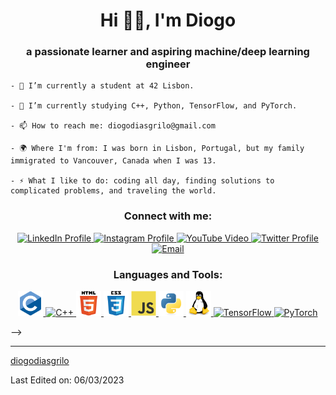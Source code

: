 <h1 align="center">Hi 👋🏽, I'm Diogo <!-- <img height="100" src="https://emoji.gg/assets/emoji/7841_EeveeVibe.gif"> --> </h1>
<h3 align="center">a passionate learner and aspiring machine/deep learning engineer</h3>

<!-- <div align="center">
    <a href="https://github.com/JaeSeoKim/badge42">
        <img src="https://badge42.vercel.app/api/v2/clje6kj09004408moe7dytvgi/stats?cursusId=21&coalitionId=112" alt="diogpere's 42 stats" />
    </a>
</div> -->

<div align="left">
    
    - 🔭 I’m currently a student at 42 Lisbon.
    
    - 🌱 I’m currently studying C++, Python, TensorFlow, and PyTorch.
    
    - 📫 How to reach me: diogodiasgrilo@gmail.com

    - 🌍 Where I'm from: I was born in Lisbon, Portugal, but my family immigrated to Vancouver, Canada when I was 13.
    
    - ⚡ What I like to do: coding all day, finding solutions to complicated problems, and traveling the world.
    
</div>
<!-- <h3 align="center">My 42 school projects:</h3>
<table style="width:100%">
  <tr>
    <td>
      <h4 align="left">Libft</h4>
      <a href="https://github.com/diogodiasgrilo/Libft_42">
        <img src="https://badge42.vercel.app/api/v2/clje6kj09004408moe7dytvgi/project/3062416" alt="diogpere's 42 Libft Score" />
      </a>
    </td>
    <td>
      <h4 align="left">Ft_printf</h4>
      <a href="https://github.com/diogodiasgrilo/Ft_Printf_42">
        <img src="https://badge42.vercel.app/api/v2/clje6kj09004408moe7dytvgi/project/3064714" alt="diogpere's 42 ft_printf Score" />
      </a>
    </td>
    <td>
      <h4 align="left">Get_next_line</h4>
        <a href="https://github.com/diogodiasgrilo/Gnl_42"><img src="https://badge42.vercel.app/api/v2/clje6kj09004408moe7dytvgi/project/3065656"                 alt="diogpere's 42 get_next_line Score" /></a>
    </td>
    <td>
      <h4 align="left">Born2beroot</h4>
        <a href="https://github.com/diogodiasgrilo"><img src="https://badge42.vercel.app/api/v2/clje6kj09004408moe7dytvgi/project/3070473"         
        alt="diogpere's 42 Born2beroot Score" /></a>
    </td>
    <td>
      <h4 align="left">Exam Rank 02</h4>
        <a href="https://github.com/diogodiasgrilo"><img src="https://badge42.vercel.app/api/v2/clje6kj09004408moe7dytvgi/project/3071105"     
        alt="diogpere's 42 Exam Rank 02 Score" /></a>
    </td>
    <td>
      <h4 align="left">Push_swap</h4>
        <a href="https://github.com/diogodiasgrilo/Push_Swap_42"><img                                                                         
       src="https://badge42.vercel.app/api/v2/clje6kj09004408moe7dytvgi/project/3074867" alt="diogpere's 42 push_swap Score" /></a>
    </td>
  </tr>
</table>
<table style="width:100%">
    <tr>
        <td>
            <h4 align="left">Pipex</h4>
            <a href="https://github.com/diogodiasgrilo/Pipex_42"><img 
            src="https://badge42.vercel.app/api/v2/clje6kj09004408moe7dytvgi/project/3082715" alt="diogpere's 42 pipex Score" /></a>
        </td>
        <td>
            <h4 align="left">So_long</h4>
            <a href="https://github.com/diogodiasgrilo/So_long_42"><img 
            src="https://badge42.vercel.app/api/v2/clje6kj09004408moe7dytvgi/project/3085312" alt="diogpere's 42 so_long Score" /></a>
        </td>
        <td>
            <h4 align="left">Philosophers</h4>
            <a href="https://github.com/diogodiasgrilo/Philosophers_42"><img 
            src="https://badge42.vercel.app/api/v2/clje6kj09004408moe7dytvgi/project/3092068" alt="diogpere's 42 Philosophers Score" /></a>
        </td>
        <td>
            <h4 align="left">Exam Rank 03</h4>
            <a href="https://github.com/diogodiasgrilo"><img src="https://badge42.vercel.app/api/v2/clje6kj09004408moe7dytvgi/project/3094452"     
            alt="diogpere's 42 Exam Rank 03 Score" /></a>
        </td>
        <td>
            <h4 align="left">Minishell</h4>
            <a href="https://github.com/MM1212/minishell"><img src="https://badge42.vercel.app/api/v2/clje6kj09004408moe7dytvgi/project/3106281"                 alt="diogpere's 42 minishell Score" /></a>
        </td>
        <td>
            <h4 align="left">NetPractice</h4>
            <a href="https://github.com/diogodiasgrilo/NetPratice_42"><img                 
            src="https://badge42.vercel.app/api/v2/clje6kj09004408moe7dytvgi/project/3112176" alt="diogpere's 42 NetPractice Score" /></a>
            </td>
    </tr>
</table>
<table style="width:100%">
    <tr>
        <td>
            <h4 align="left">Exam Rank 04</h4>
            <a href="https://github.com/diogodiasgrilo"><img src="https://badge42.vercel.app/api/v2/clje6kj09004408moe7dytvgi/project/3112221" 
            alt="diogpere's 42 Exam Rank 04 Score"/></a>
        </td>
        <td>
            <h4 align="left">Cub3d</h4>
            <a href="https://github.com/diogodiasgrilo/Cub3d_42"><img             
            src="https://badge42.vercel.app/api/v2/clje6kj09004408moe7dytvgi/project/3131153" alt="diogpere's 42 cub3d Score" /></a>
        </td>
        <td>
            <h4 align="left">CPP00</h4>
            <a href="https://github.com/diogodiasgrilo/CPP00_to_CPP09_42"><img         
            src="https://badge42.vercel.app/api/v2/clje6kj09004408moe7dytvgi/project/3134393" alt="diogpere's 42 CPP Module 00 Score" /></a>
        </td>
        <td>
            <h4 align="left">CPP01</h4>
            <a href="https://github.com/diogodiasgrilo/CPP00_to_CPP09_42"><img 
            src="https://badge42.vercel.app/api/v2/clje6kj09004408moe7dytvgi/project/3135034" alt="diogpere's 42 CPP Module 01 Score" /></a>
        </td>
        <td>
            <h4 align="left">CPP02</h4>
            <a href="https://github.com/diogodiasgrilo/CPP00_to_CPP09_42"><img 
            src="https://badge42.vercel.app/api/v2/clje6kj09004408moe7dytvgi/project/3138178" alt="diogpere's 42 CPP Module 02 Score" /></a>
        </td>
        <td>
            <h4 align="left">CPP03</h4>
            <a href="https://github.com/diogodiasgrilo/CPP00_to_CPP09_42"><img 
            src="https://badge42.vercel.app/api/v2/clje6kj09004408moe7dytvgi/project/3138579" alt="diogpere's 42 CPP Module 03 Score" /></a>
        </td>
    </tr>
</table>
<table style="width:100%">
    <tr>
        <td>
            <h4 align="left">CPP04</h4>
            <a href="https://github.com/diogodiasgrilo/CPP00_to_CPP09_42"><img     
            src="https://badge42.vercel.app/api/v2/clje6kj09004408moe7dytvgi/project/3141368" alt="diogpere's 42 CPP Module 04 Score" /></a>
        </td>
        <td>
            <h4 align="left">CPP05</h4>
            <a href="https://github.com/diogodiasgrilo/CPP00_to_CPP09_42"><img     
            src="https://badge42.vercel.app/api/v2/clje6kj09004408moe7dytvgi/project/3144083" alt="diogpere's 42 CPP Module 05 Score" /></a>
        </td>
        <td>
            <h4 align="left">CPP06</h4>
            <a href="https://github.com/diogodiasgrilo/CPP00_to_CPP09_42"><img 
            src="https://badge42.vercel.app/api/v2/clje6kj09004408moe7dytvgi/project/3146009" alt="diogpere's 42 CPP Module 06 Score" /></a>
        </td>
        <td>
            <h4 align="left">CPP07</h4>
            <a href="https://github.com/diogodiasgrilo/CPP00_to_CPP09_42"><img 
            src="https://badge42.vercel.app/api/v2/clje6kj09004408moe7dytvgi/project/3147802" alt="diogpere's 42 CPP Module 07 Score" /></a>
        </td>
        <td>
            <h4 align="left">CPP08</h4>
            <a href="https://github.com/diogodiasgrilo/CPP00_to_CPP09_42"><img     
            src="https://badge42.vercel.app/api/v2/clje6kj09004408moe7dytvgi/project/3154068" alt="diogpere's 42 CPP Module 08 Score" /></a>
        </td>
        <td>
            <h4 align="left">CPP09</h4>
            <a href="https://github.com/diogodiasgrilo/CPP00_to_CPP09_42"><img 
            src="https://badge42.vercel.app/api/v2/clje6kj09004408moe7dytvgi/project/3176189" alt="diogpere's 42 CPP Module 09 Score" /></a>
        </td>
    </tr>
</table>
-->
<h3 align="center">Connect with me:</h3>
<div align="center">
  <a href="https://www.linkedin.com/in/diogo-dias-b838231a4/" onclick="window.open(this.href,'_blank'); return false;">
    <img src="https://img.shields.io/badge/LinkedIn-0077B5?style=for-the-badge&logo=linkedin&logoColor=white" alt="LinkedIn Profile" />
  </a>
  <a href="https://www.instagram.com/made2travel/" onclick="window.open(this.href,'_blank'); return false;">
    <img src="https://img.shields.io/badge/Instagram-E4405F?style=for-the-badge&logo=instagram&logoColor=white" alt="Instagram Profile" />
  </a>
  <a href="https://www.youtube.com/watch?v=m4Na3_iDsKA" onclick="window.open(this.href,'_blank'); return false;">
    <img src="https://img.shields.io/badge/YouTube-FF0000?style=for-the-badge&logo=youtube&logoColor=white" alt="YouTube Video" />
  </a>
  <a href="https://twitter.com/brantlauro" onclick="window.open(this.href,'_blank'); return false;">
    <img src="https://img.shields.io/badge/Twitter-1DA1F2?style=for-the-badge&logo=twitter&logoColor=white" alt="Twitter Profile" />
  </a>
  <a href="mailto:produtor.diogodiasgrilo@gmail.com" onclick="window.open(this.href,'_blank'); return false;">
    <img src="https://img.shields.io/badge/Gmail-D14836?style=for-the-badge&logo=gmail&logoColor=white" alt="Email" />
  </a>
</div>

<h3 align="center">Languages and Tools:</h3>
<p align="center"> 
  <a href="https://www.linux.org/" target="_blank"> 
    <img src="https://raw.githubusercontent.com/devicons/devicon/master/icons/c/c-original.svg" alt="C" width="40" height="40"/> 
  </a> 
  <a href="https://isocpp.org/" target="_blank"> 
    <img src="https://raw.githubusercontent.com/isocpp/logos/master/cpp_logo.svg" alt="C++" width="40" height="40"/> 
  </a> 
  <a href="https://www.w3.org/html/" target="_blank"> 
    <img src="https://raw.githubusercontent.com/devicons/devicon/master/icons/html5/html5-original-wordmark.svg" alt="HTML5" width="40" height="40"/> 
  </a>
  <a href="https://www.w3schools.com/css/" target="_blank"> 
    <img src="https://raw.githubusercontent.com/devicons/devicon/master/icons/css3/css3-original-wordmark.svg" alt="CSS3" width="40" height="40"/> 
  </a>  
  <a href="https://developer.mozilla.org/en-US/docs/Web/JavaScript" target="_blank"> 
    <img src="https://raw.githubusercontent.com/devicons/devicon/master/icons/javascript/javascript-original.svg" alt="JavaScript" width="40" height="40"/> 
  </a>
  <a href="https://www.python.org" target="_blank"> 
    <img src="https://raw.githubusercontent.com/devicons/devicon/master/icons/python/python-original.svg" alt="Python" width="40" height="40"/> 
  </a> 
  <a href="https://www.linux.org/" target="_blank"> 
    <img src="https://raw.githubusercontent.com/devicons/devicon/master/icons/linux/linux-original.svg" alt="Linux" width="40" height="40"/> 
  </a> 
  <a href="https://www.tensorflow.org/" target="_blank"> 
    <img src="https://www.vectorlogo.zone/logos/tensorflow/tensorflow-icon.svg" alt="TensorFlow" width="40" height="40"/> 
  </a>
  <a href="https://pytorch.org/" target="_blank"> 
    <img src="https://www.vectorlogo.zone/logos/pytorch/pytorch-icon.svg" alt="PyTorch" width="40" height="40"/> 
  </a> 
</p> 
-->


------

[diogodiasgrilo](https://github.com/diogodiasgrilo)

Last Edited on: 06/03/2023
